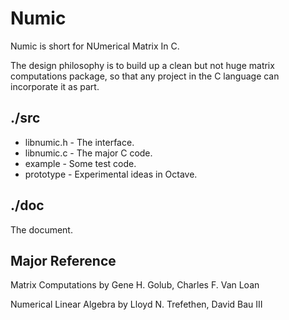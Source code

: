 Numic 
======

Numic is short for NUmerical Matrix In C.

The design philosophy is to build up a clean but not huge matrix computations
package, so that any project in the C language can incorporate it as part.

./src
---

- libnumic.h - The interface.
- libnumic.c - The major C code.
- example - Some test code.
- prototype - Experimental ideas in Octave.


./doc
-----

The document.

Major Reference
---------------

Matrix Computations by Gene H. Golub, Charles F. Van Loan

Numerical Linear Algebra by Lloyd N. Trefethen, David Bau III
